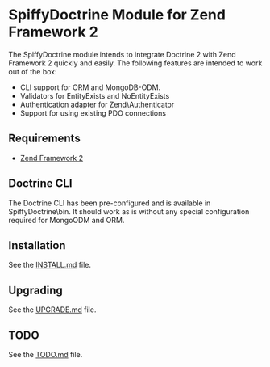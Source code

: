 # SpiffyDoctrine Module for Zend Framework 2
The SpiffyDoctrine module intends to integrate Doctrine 2 with Zend Framework 2 quickly and easily. 
The following features are intended to work out of the box: 
  
  - CLI support for ORM and MongoDB-ODM.
  - Validators for EntityExists and NoEntityExists
  - Authentication adapter for Zend\Authenticator
  - Support for using existing PDO connections
  
## Requirements
  - [Zend Framework 2](http://www.github.com/zendframework/zf2)

## Doctrine CLI
The Doctrine CLI has been pre-configured and is available in SpiffyDoctrine\bin. It should work as
is without any special configuration required for MongoODM and ORM.

## Installation
See the [INSTALL.md](http://www.github.com/spiffyjr/spiffydoctrine/tree/master/docs/INSTALL.md) file.

## Upgrading
See the [UPGRADE.md](http://www.github.com/spiffyjr/spiffydoctrine/tree/master/docs/UPGRADE.md) file.

## TODO
See the [TODO.md](http://www.github.com/spiffyjr/spiffydoctrine/tree/master/docs/TODO.md) file.